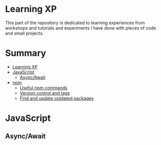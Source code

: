 # Learning XP

This part of the repository is dedicated to learning experiences from workshops and tutorials and experiments I have done with pieces of code and small projects.

# Summary

- [Learning XP]()
- [JavaScript]()
  - [Async/Await]()
- [npm](https://github.com/jlggross/full-stack/tree/main/learning-XP/npm#npm)
  - [Useful npm commands](https://github.com/jlggross/full-stack/tree/main/learning-XP/npm#useful-npm-commands)
  - [Version control and tags](https://github.com/jlggross/full-stack/tree/main/learning-XP/npm#version-control-and-tags)
  - [Find and update outdated packages](https://github.com/jlggross/full-stack/tree/main/learning-XP/npm#find-and-update-outdated-packages)

# JavaScript

## Async/Await
